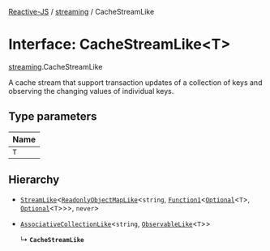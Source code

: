 [Reactive-JS](../README.md) / [streaming](../modules/streaming.md) / CacheStreamLike

# Interface: CacheStreamLike<T\>

[streaming](../modules/streaming.md).CacheStreamLike

A cache stream that support transaction updates of a collection of keys
and observing the changing values of individual keys.

## Type parameters

| Name |
| :------ |
| `T` |

## Hierarchy

- [`StreamLike`](streaming.StreamLike.md)<[`ReadonlyObjectMapLike`](../modules/keyed_containers.md#readonlyobjectmaplike)<`string`, [`Function1`](../modules/functions.md#function1)<[`Optional`](../modules/functions.md#optional)<`T`\>, [`Optional`](../modules/functions.md#optional)<`T`\>\>\>, `never`\>

- [`AssociativeCollectionLike`](util.AssociativeCollectionLike.md)<`string`, [`ObservableLike`](rx.ObservableLike.md)<`T`\>\>

  ↳ **`CacheStreamLike`**
